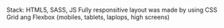    Stack: HTML5, SASS, JS
   Fully responsitive layout was made by using CSS Grid ang Flexbox (mobiles, tablets, laplops, high screens)
